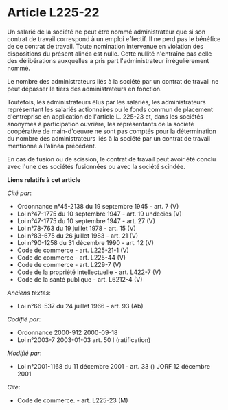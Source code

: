 # Article L225-22

Un salarié de la société ne peut être nommé administrateur que si son contrat de travail correspond à un emploi effectif. Il
ne perd pas le bénéfice de ce contrat de travail. Toute nomination intervenue en violation des dispositions du présent alinéa
est nulle. Cette nullité n'entraîne pas celle des délibérations auxquelles a pris part l'administrateur irrégulièrement
nommé.

Le nombre des administrateurs liés à la société par un contrat de travail ne peut dépasser le tiers des administrateurs en
fonction.

Toutefois, les administrateurs élus par les salariés, les administrateurs représentant les salariés actionnaires ou le fonds
commun de placement d'entreprise en application de l'article L. 225-23 et, dans les sociétés anonymes à participation
ouvrière, les représentants de la société coopérative de main-d'oeuvre ne sont pas comptés pour la détermination du nombre
des administrateurs liés à la société par un contrat de travail mentionné à l'alinéa précédent.

En cas de fusion ou de scission, le contrat de travail peut avoir été conclu avec l'une des sociétés fusionnées ou avec la
société scindée.

**Liens relatifs à cet article**

_Cité par_:

  - Ordonnance n°45-2138 du 19 septembre 1945 - art. 7 (V)
  - Loi n°47-1775 du 10 septembre 1947 - art. 19 undecies (V)
  - Loi n°47-1775 du 10 septembre 1947 - art. 27 (V)
  - Loi n°78-763 du 19 juillet 1978 - art. 15 (V)
  - Loi n°83-675 du 26 juillet 1983 - art. 21 (V)
  - Loi n°90-1258 du 31 décembre 1990 - art. 12 (V)
  - Code de commerce - art. L225-21-1 (V)
  - Code de commerce - art. L225-44 (V)
  - Code de commerce - art. L229-7 (V)
  - Code de la propriété intellectuelle - art. L422-7 (V)
  - Code de la santé publique - art. L6212-4 (V)

_Anciens textes_:

  - Loi n°66-537 du 24 juillet 1966 - art. 93 (Ab)

_Codifié par_:

  - Ordonnance 2000-912 2000-09-18
  - Loi n°2003-7 2003-01-03 art. 50 I (ratification)

_Modifié par_:

  - Loi n°2001-1168 du 11 décembre 2001 - art. 33 () JORF 12 décembre 2001

_Cite_:

  - Code de commerce. - art. L225-23 (M)
